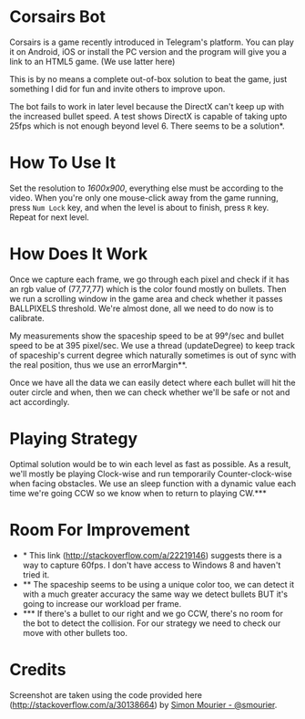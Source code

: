 # Corsairs Bot

Corsairs is a game recently introduced in Telegram's platform. You can play it on Android, iOS or install the PC version and the program will give you a link to an HTML5 game. (We use latter here)

This is by no means a complete out-of-box solution to beat the game, just something I did for fun and invite others to improve upon.

The bot fails to work in later level because the DirectX can't keep up with the increased bullet speed. A test shows DirectX is capable of taking upto 25fps which is not enough beyond level 6. There seems to be a solution*. 

# How To Use It

Set the resolution to *1600x900*, everything else must be according to the video.
When you're only one mouse-click away from the game running, press `Num Lock` key, and when the level is about to finish, press `R` key. Repeat for next level.

# How Does It Work

Once we capture each frame, we go through each pixel and check if it has an rgb value of (77,77,77) which is the color found mostly on bullets.
Then we run a scrolling window in the game area and check whether it passes BALLPIXELS threshold. We're almost done, all we need to do now is to calibrate.

My measurements show the spaceship speed to be at 99°/sec and bullet speed to be at 395 pixel/sec.
We use a thread (updateDegree) to keep track of spaceship's current degree which naturally sometimes is out of sync with the real position, thus we use an errorMargin**.

Once we have all the data we can easily detect where each bullet will hit the outer circle and when, then we can check whether we'll be safe or not and act accordingly.

# Playing Strategy

Optimal solution would be to win each level as fast as possible. As a result, we'll mostly be playing Clock-wise and run temporarily Counter-clock-wise when facing obstacles. We use an sleep function with a dynamic value each time we're going CCW so we know when to return to playing CW.***

# Room For Improvement

* \* This link (http://stackoverflow.com/a/22219146) suggests there is a way to capture 60fps. I don't have access to Windows 8 and haven't tried it.
* \*\* The spaceship seems to be using a unique color too, we can detect it with a much greater accuracy the same way we detect bullets BUT it's going to increase our workload per frame.
* \*\*\* If there's a bullet to our right and we go CCW, there's no room for the bot to detect the collision. For our strategy we need to check our move with other bullets too.

# Credits

Screenshot are taken using the code provided here (http://stackoverflow.com/a/30138664) by [Simon Mourier - @smourier](https://github.com/smourier).


